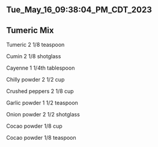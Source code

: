 ## Tue_May_16_09:38:04_PM_CDT_2023
## Tumeric Mix
Tumeric 2 1/8  teaspoon 

Cumin 2 1/8  shotglass 

Cayenne 1 1/4th  tablespoon 

Chilly powder 2 1/2  cup 

Crushed peppers 2 1/8  cup 

Garlic powder 1 1/2  teaspoon 

Onion powder 2 1/2  shotglass 

Cocao powder 1/8  cup 

Cocao powder 1/8  teaspoon 
 

